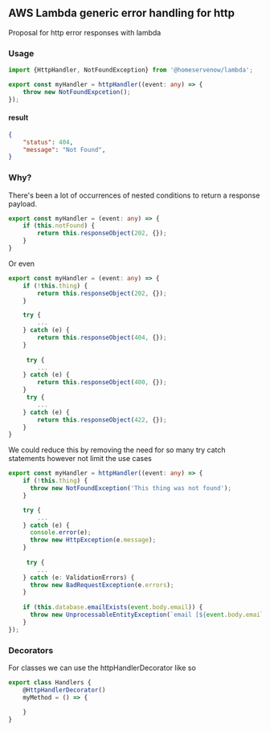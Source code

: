 ## AWS Lambda generic error handling for http

Proposal for http error responses with lambda

### Usage

```ts
import {HttpHandler, NotFoundException} from '@homeservenow/lambda';

export const myHandler = httpHandler((event: any) => {
    throw new NotFoundExpcetion();
});
```

#### result

```json
{
    "status": 404,
    "message": "Not Found",
}
```

### Why? 

There's been a lot of occurrences of nested conditions to return a response payload. 

```ts
export const myHandler = (event: any) => {
    if (this.notFound) {
        return this.responseObject(202, {});
    }
}
```

Or even 

```ts
export const myHandler = (event: any) => {
    if (!this.thing) {
        return this.responseObject(202, {});
    }

    try {
        ...
    } catch (e) {
        return this.responseObject(404, {});
    }
    
     try {
        ...
    } catch (e) {
        return this.responseObject(400, {});
    }
     try {
        ...
    } catch (e) {
        return this.responseObject(422, {});
    }
}
```

We could reduce this by removing the need for so many try catch statements however not limit the use cases

```ts
export const myHandler = httpHandler((event: any) => {
    if (!this.thing) {
      throw new NotFoundException('This thing was not found');
    }

    try {
        ...
    } catch (e) {
      console.error(e);
      throw new HttpException(e.message);
    }
    
     try {
        ...
    } catch (e: ValidationErrors) {
      throw new BadRequestException(e.errors);
    }
    
    if (this.database.emailExists(event.body.email)) {
      throw new UnprocessableEntityException(`email [${event.body.email}] is already registered`);
    }
});
```
### Decorators 

For classes we can use the httpHandlerDecorator like so 

```ts
export class Handlers {
    @HttpHandlerDecorator()
    myMethod = () => {

    }
}
```
